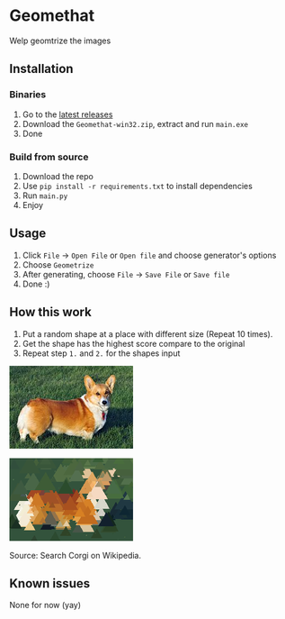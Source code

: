 # Geomethat
Welp geomtrize the images
## Installation
### Binaries
1. Go to the [latest releases](https://github.com/Brain-Flooder/Geomethat/releases/latest)
2. Download the `Geomethat-win32.zip`, extract and run `main.exe`
3. Done
### Build from source
1. Download the repo
2. Use `pip install -r requirements.txt` to install dependencies
3. Run `main.py`
4. Enjoy
## Usage
1. Click `File` -> `Open File` or `Open file` and choose generator's options
2. Choose `Geometrize`
3. After generating, choose `File` -> `Save File` or  `Save file`
4. Done :)
## How this work
1. Put a random shape at a place with different size (Repeat 10 times).
2. Get the shape has the highest score compare to the original
3. Repeat step `1.` and `2.` for the shapes input

![Original](https://github.com/Brain-Flooder/Geomethat/blob/main/example/old_img.jpg?raw=true)

![My Tool](https://github.com/Brain-Flooder/Geomethat/blob/main/example/accurate.png?raw=true)

Source: Search Corgi on Wikipedia.
## Known issues
None for now (yay)
